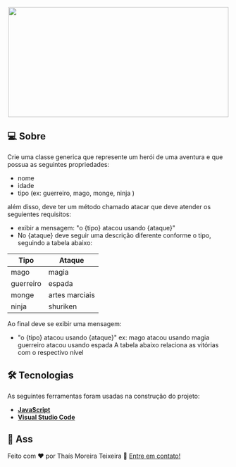  
 <p align="center">
  <img src="https://upload.wikimedia.org/wikipedia/commons/thumb/5/53/Gft_logo.svg/1280px-Gft_logo.svg.png" width="500px" height="250px"/></p>
  

## 💻 Sobre

Crie uma classe generica que represente um herói de uma aventura e que possua as seguintes propriedades:

- nome
- idade
- tipo (ex: guerreiro, mago, monge, ninja )

além disso, deve ter um método chamado atacar que deve atender os seguientes requisitos:

- exibir a mensagem: "o {tipo} atacou usando {ataque}"
- No {ataque} deve seguir uma descrição diferente conforme o tipo, seguindo a tabela abaixo:

|    Tipo    |     Ataque     |
| ---------- | -------------- |
|    mago    |      magia     |
|  guerreiro |     espada     |
|   monge    | artes marciais |
|   ninja    |   shuriken     |

Ao final deve se exibir uma mensagem:

- "o {tipo} atacou usando {ataque}"
  ex: mago atacou usando magia
  guerreiro atacou usando espada A tabela abaixo relaciona as vitórias com o respectivo nível



## 🛠 Tecnologias
As seguintes ferramentas foram usadas na construção do projeto:
* **[JavaScript](https://www.javascript.com/)**
* **[Visual Studio Code](https://code.visualstudio.com/?WT.mc_id=javascript-9652-gllemos)**


## 📝 Ass

Feito com ❤️ por Thaís Moreira Teixeira 🖖 [Entre em contato!](https://www.linkedin.com/in/tha-moreira/)

